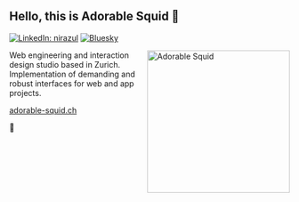 ## Hello, this is Adorable Squid 👋

<!-- https://github.com/Ileriayo/markdown-badges -->
[![LinkedIn: nirazul](https://img.shields.io/badge/linkedin-%230077B5.svg?style=for-the-badge&logo=linkedin&logoColor=white)](https://www.linkedin.com/in/nirazul/)
[![Bluesky](https://img.shields.io/badge/Bluesky-0285FF?style=for-the-badge&logo=Bluesky&logoColor=white)](https://bsky.app/profile/nirazul.bsky.social)

<img align="right" src="https://media0.giphy.com/media/v1.Y2lkPTc5MGI3NjExdDk5OXFpdXUyN3p4eDVidmY0ZWxsOGo5MGgycTl6YWRoOGU0YjV5bSZlcD12MV9pbnRlcm5hbF9naWZfYnlfaWQmY3Q9Zw/a0jfzBanfgOH7SK9tm/giphy.gif" width="256" alt="Adorable Squid" />
<p>
  Web engineering and interaction design studio based in Zurich. 
  <br>
  Implementation of demanding and robust interfaces for web and app projects.
</p>
<p>
  <a href="https://adorable-squid.ch">adorable-squid.ch
  </a>
</p>
<span role="img">🦑</span>

<!--
**nirazul/nirazul** is a ✨ _special_ ✨ repository because its `README.md` (this file) appears on your GitHub profile.

Here are some ideas to get you started:

- 🔭 I’m currently working on ...
- 🌱 I’m currently learning ...
- 👯 I’m looking to collaborate on ...
- 🤔 I’m looking for help with ...
- 💬 Ask me about ...
- 📫 How to reach me: ...
- 😄 Pronouns: ...
- ⚡ Fun fact: ...
-->

